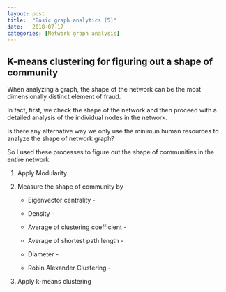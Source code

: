 ```yaml
---
layout: post
title:  "Basic graph analytics (5)"
date:   2018-07-17
categories: [Network graph analysis]
---
```


## K-means clustering for figuring out a shape of community 

When analyzing a graph, the shape of the network can be the most dimensionally distinct element of fraud.

In fact, first, we check the shape of the network and then proceed with a detailed analysis of the individual nodes in the network.

Is there any alternative way we only use the minimun human resources to analyze the shape of network graph?

So I used these processes to figure out the shape of communities in the entire network. 

1. Apply Modularity

2. Measure the shape of community by 

    - Eigenvector centrality -
  
    - Density - 
  
    - Average of clustering coefficient -
  
    - Average of shortest path length -
  
    - Diameter - 
  
    - Robin Alexander Clustering  -

3. Apply k-means clustering 

